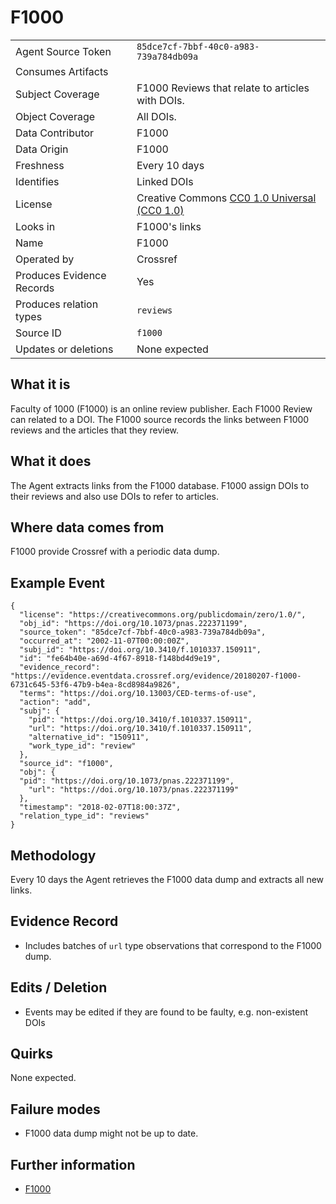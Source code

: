 # F1000

| | |
|---------------------------|-|
| Agent Source Token        | `85dce7cf-7bbf-40c0-a983-739a784db09a` |
| Consumes Artifacts        |  |
| Subject Coverage          | F1000 Reviews that relate to articles with DOIs. |
| Object Coverage           | All DOIs. |
| Data Contributor          | F1000  |
| Data Origin               | F1000 |
| Freshness                 | Every 10 days |
| Identifies                | Linked DOIs |
| License                   | Creative Commons [CC0 1.0 Universal (CC0 1.0)](https://creativecommons.org/publicdomain/zero/1.0/) |
| Looks in                  | F1000's links |
| Name                      | F1000 |
| Operated by               | Crossref |
| Produces Evidence Records | Yes |
| Produces relation types   | `reviews` |
| Source ID                 | `f1000` |
| Updates or deletions      | None expected |

## What it is

Faculty of 1000 (F1000) is an online review publisher. Each F1000 Review can related to a DOI. The F1000 source records the links between F1000 reviews and the articles that they review.

## What it does

The Agent extracts links from the F1000 database. F1000 assign DOIs to their reviews and also use DOIs to refer to articles. 

## Where data comes from

F1000 provide Crossref with a periodic data dump. 

## Example Event

    {
      "license": "https://creativecommons.org/publicdomain/zero/1.0/",
      "obj_id": "https://doi.org/10.1073/pnas.222371199",
      "source_token": "85dce7cf-7bbf-40c0-a983-739a784db09a",
      "occurred_at": "2002-11-07T00:00:00Z",
      "subj_id": "https://doi.org/10.3410/f.1010337.150911",
      "id": "fe64b40e-a69d-4f67-8918-f148bd4d9e19",
      "evidence_record": "https://evidence.eventdata.crossref.org/evidence/20180207-f1000-6731c645-53f6-47b9-b4ea-8cd8984a9826",
      "terms": "https://doi.org/10.13003/CED-terms-of-use",
      "action": "add",
      "subj": {
        "pid": "https://doi.org/10.3410/f.1010337.150911",
        "url": "https://doi.org/10.3410/f.1010337.150911",
        "alternative_id": "150911",
        "work_type_id": "review"
      },
      "source_id": "f1000",
      "obj": {
      "pid": "https://doi.org/10.1073/pnas.222371199",
        "url": "https://doi.org/10.1073/pnas.222371199"
      },
      "timestamp": "2018-02-07T18:00:37Z",
      "relation_type_id": "reviews"
    }


## Methodology

Every 10 days the Agent retrieves the F1000 data dump and extracts all new links.

## Evidence Record

 - Includes batches of `url` type observations that correspond to the F1000 dump.

## Edits / Deletion

 - Events may be edited if they are found to be faulty, e.g. non-existent DOIs

## Quirks

None expected.

## Failure modes

 - F1000 data dump might not be up to date.

## Further information

 - [F1000](https://f1000.com/)

